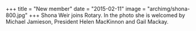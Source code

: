 +++
title = "New member"
date = "2015-02-11"
image = "archimg/shona-800.jpg"
+++
Shona Weir joins Rotary. In the photo she is welcomed by Michael Jamieson, President Helen MacKinnon and Gail Mackay.